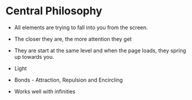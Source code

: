 # Central Philosophy

- All elements are trying to fall into you from the screen. 
- The closer they are, the more attention they get
- They are start at the same level and when the page loads, they spring up towards you.


- Light
- Bonds - Attraction, Repulsion and Encircling

- Works well with infinities